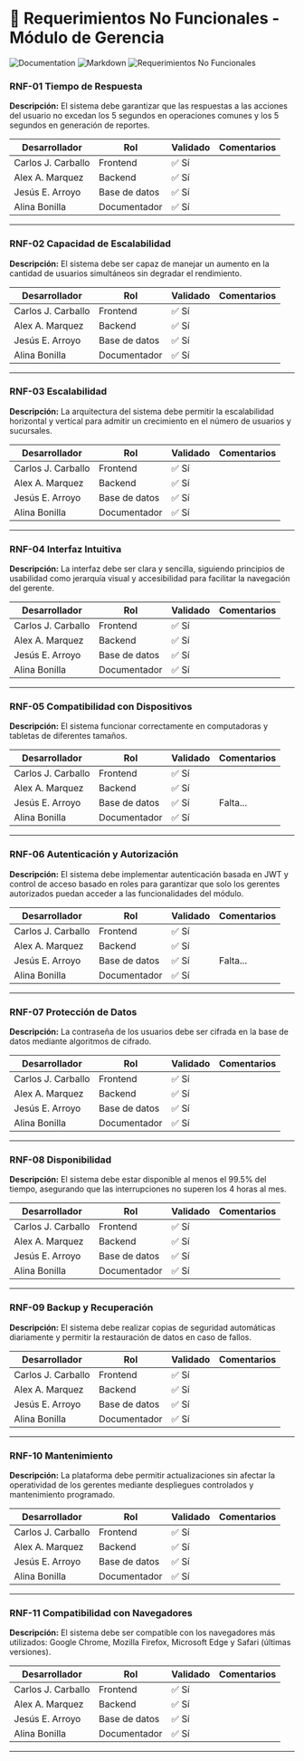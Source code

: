 # 📌 Requerimientos No Funcionales - Módulo de Gerencia 

![Documentation](https://img.shields.io/badge/Documentation-Important-orange?style=for-the-badge)
![Markdown](https://img.shields.io/badge/Markdown-000000?style=for-the-badge&logo=markdown&logoColor=white)
![Requerimientos No Funcionales](https://img.shields.io/badge/Requerimientos%20No%20Funcionales-8E44AD?style=for-the-badge&logo=gear&logoColor=white)


### RNF-01 Tiempo de Respuesta
**Descripción:** El sistema debe garantizar que las respuestas a las acciones del usuario no excedan los 5 segundos en operaciones comunes y los 5 segundos en generación de reportes.

| Desarrollador | Rol           | Validado | Comentarios |
|--------------|--------------|----------|-------------|
| Carlos J. Carballo        | Frontend     | ✅ Sí     |             |
| Alex A. Marquez        | Backend      | ✅ Sí    |             |
| Jesús E. Arroyo       | Base de datos | ✅ Sí    | |
| Alina Bonilla      | Documentador | ✅ Sí    |  

---

### RNF-02 Capacidad de Escalabilidad
**Descripción:** El sistema debe ser capaz de manejar un aumento en la cantidad de usuarios simultáneos sin degradar el rendimiento.

| Desarrollador | Rol           | Validado | Comentarios |
|--------------|--------------|----------|-------------|
| Carlos J. Carballo        | Frontend     | ✅ Sí    |             |
| Alex A. Marquez        | Backend      | ✅ Sí   |             |
| Jesús E. Arroyo       | Base de datos | ✅ Sí     |  |
| Alina Bonilla      | Documentador | ✅ Sí    |  

---

### RNF-03 Escalabilidad
**Descripción:** La arquitectura del sistema debe permitir la escalabilidad horizontal y vertical para admitir un crecimiento en el número de usuarios y sucursales.

| Desarrollador | Rol           | Validado | Comentarios |
|--------------|--------------|----------|-------------|
| Carlos J. Carballo        | Frontend     | ✅ Sí     |             |
| Alex A. Marquez        | Backend      | ✅ Sí   |             |
| Jesús E. Arroyo       | Base de datos | ✅ Sí     |  |
| Alina Bonilla      | Documentador | ✅ Sí    |  

---

### RNF-04 Interfaz Intuitiva
**Descripción:** La interfaz debe ser clara y sencilla, siguiendo principios de usabilidad como jerarquía visual y accesibilidad para facilitar la navegación del gerente.

| Desarrollador | Rol           | Validado | Comentarios |
|--------------|--------------|----------|-------------|
| Carlos J. Carballo        | Frontend     | ✅ Sí     |             |
| Alex A. Marquez        | Backend      | ✅ Sí   |             |
| Jesús E. Arroyo       | Base de datos | ✅ Sí     |  |
| Alina Bonilla      | Documentador | ✅ Sí    |  

---

### RNF-05 Compatibilidad con Dispositivos
**Descripción:** El sistema  funcionar correctamente en computadoras y tabletas de diferentes tamaños.

| Desarrollador | Rol           | Validado | Comentarios |
|--------------|--------------|----------|-------------|
| Carlos J. Carballo        | Frontend     | ✅ Sí    |             |
| Alex A. Marquez        | Backend      | ✅ Sí    |             |
| Jesús E. Arroyo       | Base de datos | ✅ Sí    | Falta... |
| Alina Bonilla      | Documentador | ✅ Sí    |  

---

### RNF-06 Autenticación y Autorización
**Descripción:** El sistema debe implementar autenticación basada en JWT y control de acceso basado en roles para garantizar que solo los gerentes autorizados puedan acceder a las funcionalidades del módulo.

| Desarrollador | Rol           | Validado | Comentarios |
|--------------|--------------|----------|-------------|
| Carlos J. Carballo        | Frontend     | ✅ Sí     |             |
| Alex A. Marquez        | Backend      | ✅ Sí    |             |
| Jesús E. Arroyo       | Base de datos | ✅ Sí     | Falta... |
| Alina Bonilla      | Documentador | ✅ Sí    |  

---

### RNF-07 Protección de Datos
**Descripción:** La contraseña de los usuarios debe ser cifrada en la base de datos mediante algoritmos de cifrado.

| Desarrollador | Rol           | Validado | Comentarios |
|--------------|--------------|----------|-------------|
| Carlos J. Carballo        | Frontend     | ✅ Sí    |             |
| Alex A. Marquez        | Backend      | ✅ Sí    |             |
| Jesús E. Arroyo       | Base de datos | ✅ Sí    | |
| Alina Bonilla      | Documentador | ✅ Sí    |  

---

### RNF-08 Disponibilidad
**Descripción:** El sistema debe estar disponible al menos el 99.5% del tiempo, asegurando que las interrupciones no superen los 4 horas al mes.

| Desarrollador | Rol           | Validado | Comentarios |
|--------------|--------------|----------|-------------|
| Carlos J. Carballo        | Frontend     | ✅ Sí     |             |
| Alex A. Marquez        | Backend      | ✅ Sí    |             |
| Jesús E. Arroyo       | Base de datos | ✅ Sí    | |
| Alina Bonilla      | Documentador | ✅ Sí    |  

---

### RNF-09 Backup y Recuperación
**Descripción:** El sistema debe realizar copias de seguridad automáticas diariamente y permitir la restauración de datos en caso de fallos.

| Desarrollador | Rol           | Validado | Comentarios |
|--------------|--------------|----------|-------------|
| Carlos J. Carballo        | Frontend     | ✅ Sí     |             |
| Alex A. Marquez        | Backend      | ✅ Sí    |             |
| Jesús E. Arroyo       | Base de datos | ✅ Sí    |  |
| Alina Bonilla      | Documentador | ✅ Sí    |  

---

### RNF-10 Mantenimiento
**Descripción:** La plataforma debe permitir actualizaciones sin afectar la operatividad de los gerentes mediante despliegues controlados y mantenimiento programado.

| Desarrollador | Rol           | Validado | Comentarios |
|--------------|--------------|----------|-------------|
| Carlos J. Carballo        | Frontend     | ✅ Sí    |             |
| Alex A. Marquez        | Backend      | ✅ Sí    |             |
| Jesús E. Arroyo       | Base de datos | ✅ Sí     | |
| Alina Bonilla      | Documentador | ✅ Sí    |  

---

### RNF-11 Compatibilidad con Navegadores
**Descripción:** El sistema debe ser compatible con los navegadores más utilizados: Google Chrome, Mozilla Firefox, Microsoft Edge y Safari (últimas versiones).

| Desarrollador | Rol           | Validado | Comentarios |
|--------------|--------------|----------|-------------|
| Carlos J. Carballo        | Frontend     | ✅ Sí  |             |
| Alex A. Marquez        | Backend      | ✅ Sí  |             |
| Jesús E. Arroyo       | Base de datos | ✅ Sí    |  |
| Alina Bonilla      | Documentador | ✅ Sí    |  

---


